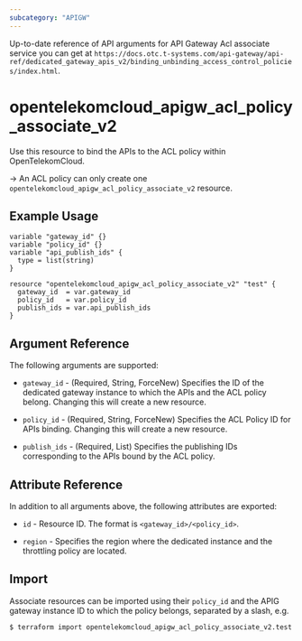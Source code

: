 ```yaml
---
subcategory: "APIGW"
---
```


Up-to-date reference of API arguments for API Gateway Acl associate service you can get at
`https://docs.otc.t-systems.com/api-gateway/api-ref/dedicated_gateway_apis_v2/binding_unbinding_access_control_policies/index.html`.

# opentelekomcloud_apigw_acl_policy_associate_v2

Use this resource to bind the APIs to the ACL policy within OpenTelekomCloud.

-> An ACL policy can only create one `opentelekomcloud_apigw_acl_policy_associate_v2` resource.

## Example Usage

```hcl
variable "gateway_id" {}
variable "policy_id" {}
variable "api_publish_ids" {
  type = list(string)
}

resource "opentelekomcloud_apigw_acl_policy_associate_v2" "test" {
  gateway_id  = var.gateway_id
  policy_id   = var.policy_id
  publish_ids = var.api_publish_ids
}
```

## Argument Reference

The following arguments are supported:
* `gateway_id` - (Required, String, ForceNew) Specifies the ID of the dedicated gateway instance to which the APIs and the
  ACL policy belong. Changing this will create a new resource.

* `policy_id` - (Required, String, ForceNew) Specifies the ACL Policy ID for APIs binding.
  Changing this will create a new resource.

* `publish_ids` - (Required, List) Specifies the publishing IDs corresponding to the APIs bound by the ACL policy.

## Attribute Reference

In addition to all arguments above, the following attributes are exported:

* `id` - Resource ID. The format is `<gateway_id>/<policy_id>`.

* `region` - Specifies the region where the dedicated instance and the throttling policy are located.

## Import

Associate resources can be imported using their `policy_id` and the APIG gateway instance ID to which the policy
belongs, separated by a slash, e.g.

```bash
$ terraform import opentelekomcloud_apigw_acl_policy_associate_v2.test <gateway_id>/<policy_id>
```
